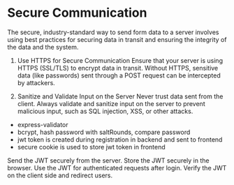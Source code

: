 # Secure Communication

The secure, industry-standard way to send form data to a server involves using best practices for securing data in transit and ensuring the integrity of the data and the system.

1. Use HTTPS for Secure Communication
Ensure that your server is using HTTPS (SSL/TLS) to encrypt data in transit.
Without HTTPS, sensitive data (like passwords) sent through a POST request can be intercepted by attackers.

2. Sanitize and Validate Input on the Server
Never trust data sent from the client. Always validate and sanitize input on the server to prevent malicious input, such as SQL injection, XSS, or other attacks.

- express-validator
- bcrypt, hash password with saltRounds, compare password
- jwt token is created during registration in backend and sent to frontend
- secure cookie is used to store jwt token in frontend

Send the JWT securely from the server.
Store the JWT securely in the browser.
Use the JWT for authenticated requests after login.
Verify the JWT on the client side and redirect users.
